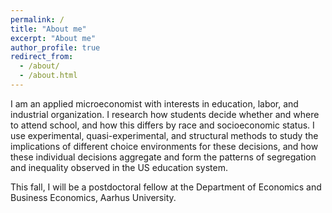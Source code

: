 ```yaml
---
permalink: /
title: "About me"
excerpt: "About me"
author_profile: true
redirect_from: 
  - /about/
  - /about.html
---
```


I am an applied microeconomist with interests in education, labor, and industrial organization. I research how students decide whether and where to attend school, and how this differs by race and socioeconomic status. I use experimental, quasi-experimental, and structural methods to study the implications of different choice environments for these decisions, and how these individual decisions aggregate and form the patterns of segregation and inequality observed in the US education system.

This fall, I will be a postdoctoral fellow at the Department of Economics and Business Economics, Aarhus University.